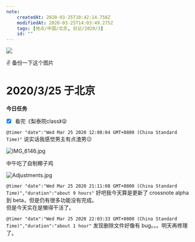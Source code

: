 ```yaml
---
note:
    createdAt: 2020-03-25T10:42:14.756Z
    modifiedAt: 2020-03-25T14:03:49.275Z
    tags: [地点/中国/北京, 日记/2020/3]
    id: ""
---
```

![](https://cn.bing.com/th?id=OHR.TaikanCrane_ZH-CN3416122324_UHD.jpg&pid=hp&w=3840&h=2160&rs=1&c=4&r=0)

✌️ 备份一下这个图片

# 2020/3/25 于北京

**今日任务**
* [x] 看完《梨泰院class》😜

`@timer "date":"Wed Mar 25 2020 12:08:04 GMT+0800 (China Standard Time)"`
说实话我感觉男主有点渣男😑

![IMG_6146.jpg](https://i.loli.net/2020/03/25/t6D3RQraFdLVsxj.jpg)

中午吃了自制椰子鸡

![Adjustments.jpg](https://i.loli.net/2020/03/25/RwCBdGIor8DL2cW.jpg)

`@timer "date":"Wed Mar 25 2020 21:11:08 GMT+0800 (China Standard Time)","duration":"about 9 hours"`
好吧我今天算是更新了 crossnote alpha 到 beta，但是仍有很多功能没有完成。  
但是今天实在是懒得干活了。   

`@timer "date":"Wed Mar 25 2020 22:03:33 GMT+0800 (China Standard Time)","duration":"about 1 hour"`
发现删除文件好像有 bug。。。明天再修理了。